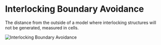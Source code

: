 Interlocking Boundary Avoidance
====
The distance from the outside of a model where interlocking structures will not be generated, measured in cells.

![Interlocking Boundary Avoidance](../images/interlockin.svg)